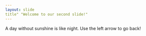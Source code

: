 ```yaml
---
layout: slide
title" "Welcome to our second slide!"
---
```

A day without sunshine is like night.
Use the left arrow to go back!
